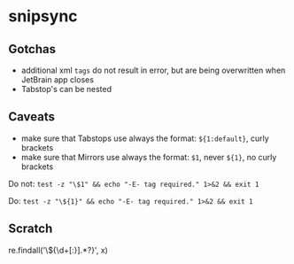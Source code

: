 # snipsync

## Gotchas
- additional xml `tags` do not result in error, but are being overwritten when JetBrain app closes
- Tabstop's can be nested

## Caveats
- make sure that Tabstops use always the format: `${1:default}`, curly brackets
- make sure that Mirrors use always the format: `$1`, never `${1}`, no curly brackets

Do not:
`test -z "\$1" && echo "-E- tag required." 1>&2 && exit 1`

Do:
`test -z "\${1}" && echo "-E- tag required." 1>&2 && exit 1`


## Scratch
re.findall('\\${\\d+[:}].*?}', x)